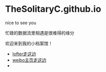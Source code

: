 # TheSolitaryC.github.io
<p>nice to see you</p>
<p>忙碌的数据流里相遇是很难得的缘分 </p>
<p>欢迎来到我的小档案馆！</p>

<ul>
  <li> <a href="https://solitary-chan9.lofter.com/">lofter走这边</a> </li>
  <li> <a href="https://weibo.com/5231664094/profile?topnav=1&wvr=6&is_all=1">weibo主页走这边</a> </li>
  <li> <a 私人联系QQ1789675239</a> </li>
</ul>
